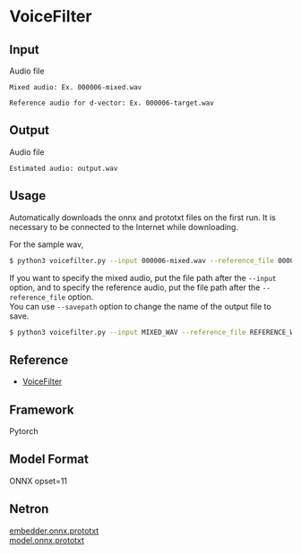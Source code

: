 # VoiceFilter

## Input

Audio file
```
Mixed audio: Ex. 000006-mixed.wav
```
```
Reference audio for d-vector: Ex. 000006-target.wav
```

## Output

Audio file
```
Estimated audio: output.wav
```

## Usage
Automatically downloads the onnx and prototxt files on the first run.
It is necessary to be connected to the Internet while downloading.

For the sample wav,
```bash
$ python3 voicefilter.py --input 000006-mixed.wav --reference_file 000006-target.wav
```

If you want to specify the mixed audio, put the file path after the `--input` option, and to specify the reference audio, put the file path after the `--reference_file` option.   
You can use `--savepath` option to change the name of the output file to save.
```bash
$ python3 voicefilter.py --input MIXED_WAV --reference_file REFERENCE_WAV --savepath SAVE_PATH
```


## Reference

- [VoiceFilter](https://github.com/mindslab-ai/voicefilter)

## Framework

Pytorch

## Model Format

ONNX opset=11

## Netron

[embedder.onnx.prototxt](https://netron.app/?url=https://storage.googleapis.com/ailia-models/voicefilter/embedder.onnx.prototxt)  
[model.onnx.prototxt](https://netron.app/?url=https://storage.googleapis.com/ailia-models/voicefilter/model.onnx.prototxt)

